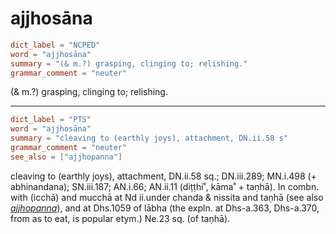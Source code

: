 # ajjhosāna

``` toml
dict_label = "NCPED"
word = "ajjhosāna"
summary = "(& m.?) grasping, clinging to; relishing."
grammar_comment = "neuter"
```

(& m.?) grasping, clinging to; relishing.

--------------------

``` toml
dict_label = "PTS"
word = "ajjhosāna"
summary = "cleaving to (earthly joys), attachment, DN.ii.58 s"
grammar_comment = "neuter"
see_also = ["ajjhopanna"]
```

cleaving to (earthly joys), attachment, DN.ii.58 sq.; DN.iii.289; MN.i.498 (\+ abhinandana); SN.iii.187; AN.i.66; AN.ii.11 (diṭṭhi˚, kāma˚ \+ taṇhā). In combn. with (icchā) and mucchā at Nd ii.under chanda & nissita and taṇhā (see also *[ajjhopanna](ajjhopanna.md)*), and at Dhs.1059 of lābha (the expln. at Dhs\-a.363, Dhs\-a.370, from as to eat, is popular etym.) Ne.23 sq. (of taṇhā).


